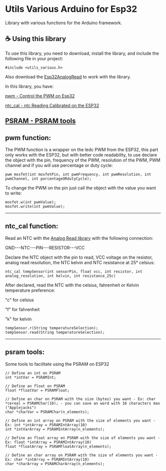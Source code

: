 # Utils Various Arduino for Esp32

Library with various functions for the Arduino framework.

## ☕ Using this library

To use this library, you need to download, install the library, and include the following file in your project:

```
#include <utils_various.h>
```

Also download the [Esp32AnalogRead](https://github.com/madhephaestus/ESP32AnalogRead) to work with the library.

In this library, you have:

[pwm - Control the PWM on Esp32](https://github.com/shiroichiheisen/Utils-Various-Arduino#pwm-function)

[ntc_cal - ntc Reading Calibrated on the ESP32](https://github.com/shiroichiheisen/Utils-Various-Arduino#ntc_cal-function) 

[PSRAM - PSRAM tools](https://github.com/shiroichiheisen/Utils-Various-Arduino#psram-tools)
---

## pwm function:

The PWM function is a wrapper on the ledc PWM from the ESP32, this part only works with the ESP32, but with better code readability, to use declare the object with the pin, frequency of the PWM, resolution of the PWM, PWM channel and if you will use percentage or duty cycle:

```
pwm mosfet(int mosfetPin, int pwmFrequency, int pwmResolution, int pwmChannel, int porcentageORdutyCycle);
```

To change the PWM on the pin just call the object with the value you want to write:

```
mosfet.w(int pwmValue);
mosfet.write(int pwmValue);
```

---

## ntc_cal function:

Read an NTC with the [Analog Read library](https://github.com/madhephaestus/ESP32AnalogRead) with the following connection:

GND---NTC---PIN---RESISTOR---VCC

Declare the NTC object with the pin to read, VCC voltage on the resistor, analog read resolution, the NTC kelvin and NTC resistance at 25° celsius:

```
ntc_cal tempSensor(int sensorPin, float vcc, int resistor, int analog_resolution, int kelvin, int resistance_25c)
```

After declared, read the NTC with the celsius, fahrenheit or Kelvin temperature preference:

"c" for celsius

"f" for fahrenheit

"k" for kelvin

```
tempSensor.r(String temperatureSelection);
tempSensor.read(String temperatureSelection);
```

---

## psram tools:

Some tools to facilitate using the PSRAM on ESP32

```
// Define an int on PSRAM
int *intVar = PSRAMInt;

// Define an float on PSRAM
float *floatVar = PSRAMFloat;

// Define an char on PSRAM with the size (bytes) you want - Ex: char *cereal = PSRAMChar(10); - you can save an word with 10 characters max ("Applejacks")
char *charVar = PSRAMChar(n_elements);

// Define an int array on PSRAM with the size of elements you want - Ex: int *intArray = PSRAMIntArray(10)
int *intVarArray = PSRAMIntArray(n_elements);

// Define an float array on PSRAM with the size of elements you want - Ex: float *intArray = PSRAMIntArray(10)
float *floatArray = PSRAMFloatArray(n_elements);

// Define an char array on PSRAM with the size of elements you want - Ex: char *intArray = PSRAMIntArray(10)
char *charArray = PSRAMCharArray(n_elements);
```